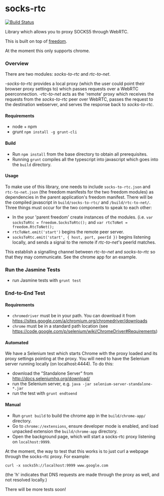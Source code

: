 socks-rtc
=========

[![Build Status](https://travis-ci.org/uProxy/socks-rtc.png?branch=master)](https://travis-ci.org/uProxy/socks-rtc)

Library which allows you to proxy SOCKS5 through WebRTC.

This is built on top of [freedom](https://github.com/UWNetworksLab/freedom).

At the moment this only supports chrome.

### Overview

There are two modules: _socks-to-rtc_ and _rtc-to-net_.

-_socks-to-rtc_ provides a local proxy (which the user could point their browser proxy settings to) which passes requests over a WebRTC peerconnection.
-_rtc-to-net_ acts as the 'remote' proxy which receives the requests from the _socks-to-rtc_ peer over WebRTC, passes the request to the destination webserver, and serves the response back to _socks-to-rtc_.

#### Requirements

- node + npm
- grunt `npm install -g grunt-cli`

#### Build

- Run `npm install` from the base directory to obtain all prerequisites.
- Running `grunt` compiles all the typescript into javascript which goes into the `build` directory.

#### Usage

To make use of this library, one needs to include `socks-to-rtc.json`
and `rtc-to-net.json` (the freedom manifests for the two freedom modules)
as dependencies in the parent application's freedom manifest. There will be
the compiled javascript in `build/socks-to-rtc/` and `/build/rtc-to-net/`.
Three things must occur for the two components to speak to each other:

- In the your 'parent freedom' create instances of the modules. (i.e. `var socksToRtc = freedom.SocksToRtc();` and `var rtcToNet = freedom.RtcToNet();`
- `rtcToNet.emit('start')` begins the remote peer server.
- `socksToRtc.emit('start', { host, port, peerId })` begins listening locally, and sends a signal to the remote if _rtc-to-net_'s peerId matches.

This establish a signalling channel between _rtc-to-net_ and _socks-to-rtc_ so that they may communicate. See the chrome app for an example.

### Run the Jasmine Tests

 - run Jasmine tests with `grunt test`

### End-to-End Test

#### Requirements

 - `chromedriver` must be in your path. You can download it from https://sites.google.com/a/chromium.org/chromedriver/downloads
 - `chrome` must be in a standard path location (see https://code.google.com/p/selenium/wiki/ChromeDriver#Requirements)

#### Automated

We have a Selenium test which starts Chrome with the proxy loaded and its proxy
settings pointing at the proxy. You will need to have the Selenium server
running locally (on localhost:4444). To do this:

 - download the "Standalone Server" from http://docs.seleniumhq.org/download/
 - run the Selenium server, e.g. `java -jar selenium-server-standalone-*.jar`
 - run the test with `grunt endtoend`

#### Manual

- Run `grunt build` to build the chrome app in the `build/chrome-app/` directory.
- Go to `chrome://extensions`, ensure developer mode is enabled, and load unpacked extension the `build/chrome-app` directory.
- Open the background page, which will start a socks-rtc proxy listening on `localhost:9999`.

At the moment, the way to test that this works is to just curl a webpage through the socks-rtc proxy. For example:

`curl -x socks5h://localhost:9999 www.google.com`

(the 'h' indicates that DNS requests are made through the proxy as well, and not resolved locally.)

There will be more tests soon!
